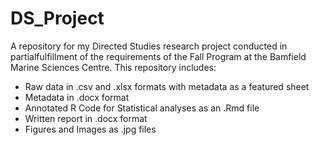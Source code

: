 # DS_Project
A repository for my Directed Studies research project conducted in partialfulfillment of the requirements of the Fall Program at the Bamfield Marine Sciences Centre.
This repository includes:
- Raw data in .csv and .xlsx formats with metadata as a featured sheet
- Metadata in .docx format
- Annotated R Code for Statistical analyses as an .Rmd file
- Written report in .docx format 
- Figures and Images as .jpg files 
